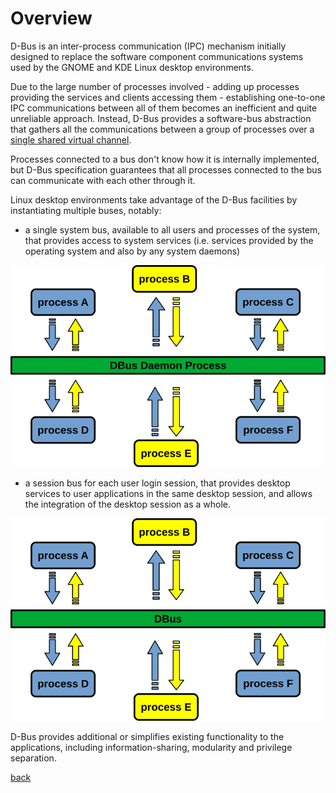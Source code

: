 # Overview

D-Bus is an inter-process communication (IPC) mechanism initially designed to
replace the software component communications systems used by the GNOME and KDE
Linux desktop environments.

Due to the large number of processes involved - adding up processes providing
the services and clients accessing them - establishing one-to-one IPC
communications between all of them becomes an inefficient and quite unreliable
approach. Instead, D-Bus provides a software-bus abstraction that gathers all
the communications between a group of processes over a [single shared virtual
channel](bus_model.md).

Processes connected to a bus don't know how it is internally implemented,
but D-Bus specification guarantees that all processes connected to the bus can
communicate with each other through it.

Linux desktop environments take advantage of the D-Bus facilities by
instantiating multiple buses, notably:

* a single system bus, available to all users and processes of the system, that
provides access to system services (i.e. services provided by the operating
system and also by any system daemons)

![daemon dbus](https://raw.githubusercontent.com/vroncevic/gen_dbus/dev/docs/dbus_multiple_processes_and_daemon_process.png)

* a session bus for each user login session, that provides desktop services to
user applications in the same desktop session, and allows the integration of
the desktop session as a whole.

![libdbus](https://raw.githubusercontent.com/vroncevic/gen_dbus/dev/docs/dbus_multiple_processes.png)

D-Bus provides additional or simplifies existing functionality to the
applications, including information-sharing, modularity and privilege
separation.

[back](README.md)